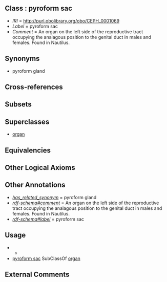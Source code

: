 
## Class : pyroform sac

 * *IRI* = http://purl.obolibrary.org/obo/CEPH_0001069
 * *Label* = pyroform sac
 * *Comment* = An organ on the left side of the reproductive tract occupying the analagous position to the genital duct in males and females. Found in Nautilus.

## Synonyms

 * pyroform gland

## Cross-references


## Subsets


## Superclasses

 * [organ](../../UBERON/62/UBERON_0000062.md)

## Equivalencies


## Other Logical Axioms


## Other Annotations

 * *[has_related_synonym](../../ym/oboInOwl#hasRelatedSynonym.md)* = pyroform gland
 * *[rdf-schema#comment](../../nt/rdf-schema#comment.md)* = An organ on the left side of the reproductive tract occupying the analagous position to the genital duct in males and females. Found in Nautilus.
 * *[rdf-schema#label](../../el/rdf-schema#label.md)* = pyroform sac

## Usage

 * -
 * [pyroform sac](../../CEPH/69/CEPH_0001069.md) SubClassOf [organ](../../UBERON/62/UBERON_0000062.md)

## External Comments

